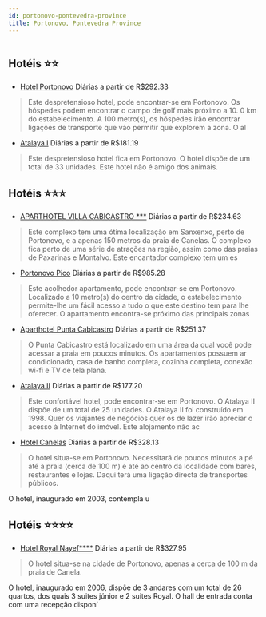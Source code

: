 ```yaml
---
id: portonovo-pontevedra-province
title: Portonovo, Pontevedra Province
---
```


<center><img src="http://cdn.smyrooms.com/cloudcontent/fotos/agregadorHotelero/0004/22910/422910/2.jpg?f=14988928" alt="" /></center>


## Hotéis ⭐️⭐️

-    [Hotel Portonovo](https://www.hurb.com/aud/https://www.hurb.com/hoteis/portonovo/hotel-portonovo-JNP-JP296274?cmp=18055) Diárias a partir de R$292.33
   > Este despretensioso hotel, pode encontrar-se em Portonovo. Os hóspedes podem encontrar o campo de golf mais próximo a 10. 0 km do estabelecimento. A 100 metro(s), os hóspedes irão encontrar ligações de transporte que vão permitir que explorem a zona. O al
-    [Atalaya I](https://www.hurb.com/aud/https://www.hurb.com/hoteis/portonovo/atalaya-i-JNP-JP809188?cmp=18055) Diárias a partir de R$181.19
   > Este despretensioso hotel fica em Portonovo. O hotel dispõe de um total de 33 unidades. Este hotel não é amigo dos animais. 

## Hotéis ⭐️⭐️⭐️

-    [APARTHOTEL VILLA CABICASTRO ***](https://www.hurb.com/aud/https://www.hurb.com/hoteis/portonovo/aparthotel-villa-cabicastro-JNP-JP043111?cmp=18055) Diárias a partir de R$234.63
   > Este complexo tem uma ótima localização em Sanxenxo, perto de Portonovo, e a apenas 150 metros da praia de Canelas. O complexo fica perto de uma série de atrações na região, assim como das praias de Paxarinas e Montalvo. Este encantador complexo tem um es
-    [Portonovo Pico](https://www.hurb.com/aud/https://www.hurb.com/hoteis/portonovo/portonovo-pico-JNP-JP520214?cmp=18055) Diárias a partir de R$985.28
   > Este acolhedor apartamento, pode encontrar-se em Portonovo. Localizado a 10 metro(s) do centro da cidade, o estabelecimento permite-lhe um fácil acesso a tudo o que este destino tem para lhe oferecer. O apartamento encontra-se próximo das principais zonas
-    [Aparthotel Punta Cabicastro](https://www.hurb.com/aud/https://www.hurb.com/hoteis/portonovo/aparthotel-punta-cabicastro-JNP-JP043121?cmp=18055) Diárias a partir de R$251.37
   > O Punta Cabicastro está localizado em uma área da qual você pode acessar a praia em poucos minutos. Os apartamentos possuem ar condicionado, casa de banho completa, cozinha completa, conexão wi-fi e TV de tela plana.
-    [Atalaya II](https://www.hurb.com/aud/https://www.hurb.com/hoteis/portonovo/atalaya-ii-JNP-JP061512?cmp=18055) Diárias a partir de R$177.20
   > Este confortável hotel, pode encontrar-se em Portonovo. O Atalaya II dispõe de um total de 25 unidades. O Atalaya II foi construído em 1998. Quer os viajantes de negócios quer os de lazer irão apreciar o acesso à Internet do imóvel. Este alojamento não ac
-    [Hotel Canelas](https://www.hurb.com/aud/https://www.hurb.com/hoteis/portonovo/hotel-canelas-JNP-JP061527?cmp=18055) Diárias a partir de R$328.13
   > O hotel situa-se em Portonovo. Necessitará de poucos minutos a pé até à praia (cerca de 100 m) e até ao centro da localidade com bares, restaurantes e lojas. Daqui terá uma ligação directa de transportes públicos.

O hotel, inaugurado em 2003, contempla u

## Hotéis ⭐️⭐️⭐️⭐️

-    [Hotel Royal Nayef****](https://www.hurb.com/aud/https://www.hurb.com/hoteis/portonovo/hotel-royal-nayef-JNP-JP325990?cmp=18055) Diárias a partir de R$327.95
   > O hotel situa-se na cidade de Portonovo, apenas a cerca de 100 m da praia de Canela.

O hotel, inaugurado em 2006, dispõe de 3 andares com um total de 26 quartos, dos quais 3 suites júnior e 2 suites Royal. O hall de entrada conta com uma recepção disponí
